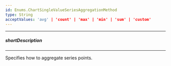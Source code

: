 ```yaml
---
id: Enums.ChartSingleValueSeriesAggregationMethod
type: String
acceptValues: 'avg' | 'count' | 'max' | 'min' | 'sum' | 'custom'
---
```

---
##### shortDescription
<!-- Description goes here -->

---
<!-- Description goes here -->
Specifies how to aggregate series points.